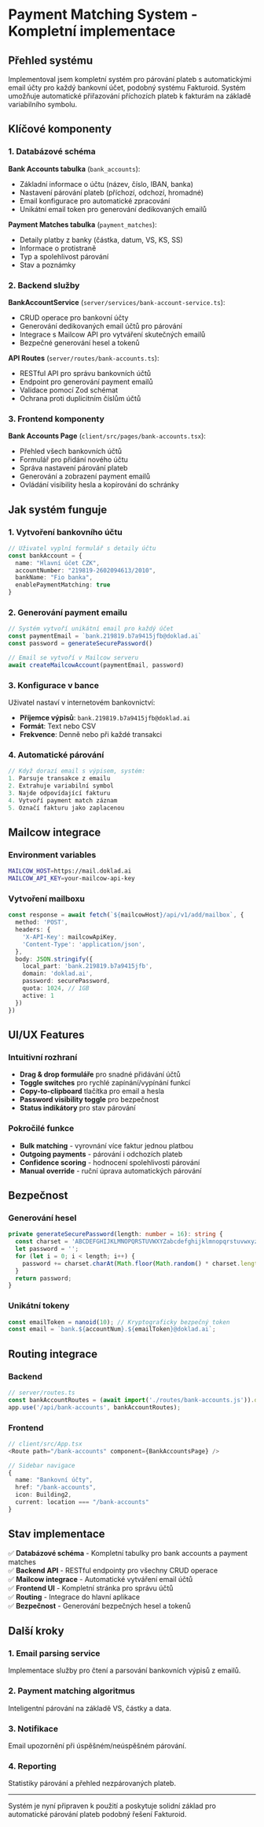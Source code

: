 # Payment Matching System - Kompletní implementace

## Přehled systému

Implementoval jsem kompletní systém pro párování plateb s automatickými email účty pro každý bankovní účet, podobný systému Fakturoid. Systém umožňuje automatické přiřazování příchozích plateb k fakturám na základě variabilního symbolu.

## Klíčové komponenty

### 1. Databázové schéma

**Bank Accounts tabulka** (`bank_accounts`):
- Základní informace o účtu (název, číslo, IBAN, banka)
- Nastavení párování plateb (příchozí, odchozí, hromadné)
- Email konfigurace pro automatické zpracování
- Unikátní email token pro generování dedikovaných emailů

**Payment Matches tabulka** (`payment_matches`):
- Detaily platby z banky (částka, datum, VS, KS, SS)
- Informace o protistraně
- Typ a spolehlivost párování
- Stav a poznámky

### 2. Backend služby

**BankAccountService** (`server/services/bank-account-service.ts`):
- CRUD operace pro bankovní účty
- Generování dedikovaných email účtů pro párování
- Integrace s Mailcow API pro vytváření skutečných emailů
- Bezpečné generování hesel a tokenů

**API Routes** (`server/routes/bank-accounts.ts`):
- RESTful API pro správu bankovních účtů
- Endpoint pro generování payment emailů
- Validace pomocí Zod schémat
- Ochrana proti duplicitním číslům účtů

### 3. Frontend komponenty

**Bank Accounts Page** (`client/src/pages/bank-accounts.tsx`):
- Přehled všech bankovních účtů
- Formulář pro přidání nového účtu
- Správa nastavení párování plateb
- Generování a zobrazení payment emailů
- Ovládání visibility hesla a kopírování do schránky

## Jak systém funguje

### 1. Vytvoření bankovního účtu
```typescript
// Uživatel vyplní formulář s detaily účtu
const bankAccount = {
  name: "Hlavní účet CZK",
  accountNumber: "219819-2602094613/2010",
  bankName: "Fio banka",
  enablePaymentMatching: true
}
```

### 2. Generování payment emailu
```typescript
// Systém vytvoří unikátní email pro každý účet
const paymentEmail = `bank.219819.b7a9415jfb@doklad.ai`
const password = generateSecurePassword()

// Email se vytvoří v Mailcow serveru
await createMailcowAccount(paymentEmail, password)
```

### 3. Konfigurace v bance
Uživatel nastaví v internetovém bankovnictví:
- **Příjemce výpisů**: `bank.219819.b7a9415jfb@doklad.ai`
- **Formát**: Text nebo CSV
- **Frekvence**: Denně nebo při každé transakci

### 4. Automatické párování
```typescript
// Když dorazí email s výpisem, systém:
1. Parsuje transakce z emailu
2. Extrahuje variabilní symbol
3. Najde odpovídající fakturu
4. Vytvoří payment match záznam
5. Označí fakturu jako zaplacenou
```

## Mailcow integrace

### Environment variables
```bash
MAILCOW_HOST=https://mail.doklad.ai
MAILCOW_API_KEY=your-mailcow-api-key
```

### Vytvoření mailboxu
```typescript
const response = await fetch(`${mailcowHost}/api/v1/add/mailbox`, {
  method: 'POST',
  headers: {
    'X-API-Key': mailcowApiKey,
    'Content-Type': 'application/json',
  },
  body: JSON.stringify({
    local_part: 'bank.219819.b7a9415jfb',
    domain: 'doklad.ai',
    password: securePassword,
    quota: 1024, // 1GB
    active: 1
  })
})
```

## UI/UX Features

### Intuitivní rozhraní
- **Drag & drop formuláře** pro snadné přidávání účtů
- **Toggle switches** pro rychlé zapínání/vypínání funkcí
- **Copy-to-clipboard** tlačítka pro email a hesla
- **Password visibility toggle** pro bezpečnost
- **Status indikátory** pro stav párování

### Pokročilé funkce
- **Bulk matching** - vyrovnání více faktur jednou platbou
- **Outgoing payments** - párování i odchozích plateb
- **Confidence scoring** - hodnocení spolehlivosti párování
- **Manual override** - ruční úprava automatických párování

## Bezpečnost

### Generování hesel
```typescript
private generateSecurePassword(length: number = 16): string {
  const charset = 'ABCDEFGHIJKLMNOPQRSTUVWXYZabcdefghijklmnopqrstuvwxyz0123456789!@#$%^&*';
  let password = '';
  for (let i = 0; i < length; i++) {
    password += charset.charAt(Math.floor(Math.random() * charset.length));
  }
  return password;
}
```

### Unikátní tokeny
```typescript
const emailToken = nanoid(10); // Kryptograficky bezpečný token
const email = `bank.${accountNum}.${emailToken}@doklad.ai`;
```

## Routing integrace

### Backend
```typescript
// server/routes.ts
const bankAccountRoutes = (await import('./routes/bank-accounts.js')).default;
app.use('/api/bank-accounts', bankAccountRoutes);
```

### Frontend
```typescript
// client/src/App.tsx
<Route path="/bank-accounts" component={BankAccountsPage} />

// Sidebar navigace
{
  name: "Bankovní účty",
  href: "/bank-accounts", 
  icon: Building2,
  current: location === "/bank-accounts"
}
```

## Stav implementace

✅ **Databázové schéma** - Kompletní tabulky pro bank accounts a payment matches  
✅ **Backend API** - RESTful endpointy pro všechny CRUD operace  
✅ **Mailcow integrace** - Automatické vytváření email účtů  
✅ **Frontend UI** - Kompletní stránka pro správu účtů  
✅ **Routing** - Integrace do hlavní aplikace  
✅ **Bezpečnost** - Generování bezpečných hesel a tokenů  

## Další kroky

### 1. Email parsing service
Implementace služby pro čtení a parsování bankovních výpisů z emailů.

### 2. Payment matching algoritmus  
Inteligentní párování na základě VS, částky a data.

### 3. Notifikace
Email upozornění při úspěšném/neúspěšném párování.

### 4. Reporting
Statistiky párování a přehled nezpárovaných plateb.

---

Systém je nyní připraven k použití a poskytuje solidní základ pro automatické párování plateb podobný řešení Fakturoid.